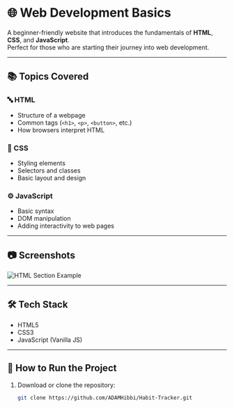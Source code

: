 # 🌐 Web Development Basics

A beginner-friendly website that introduces the fundamentals of **HTML**, **CSS**, and **JavaScript**.  
Perfect for those who are starting their journey into web development.

---

## 📚 Topics Covered

### 🔤 HTML
- Structure of a webpage
- Common tags (`<h1>`, `<p>`, `<button>`, etc.)
- How browsers interpret HTML

### 🎨 CSS
- Styling elements
- Selectors and classes
- Basic layout and design

### ⚙️ JavaScript
- Basic syntax
- DOM manipulation
- Adding interactivity to web pages

---

## 📷 Screenshots

![HTML Section Example](./assets/screenshot-html.png) <!-- ضع الصورة هنا إذا كنت تريد تضمينها -->

---

## 🛠️ Tech Stack

- HTML5
- CSS3
- JavaScript (Vanilla JS)

---

## 🚀 How to Run the Project

1. Download or clone the repository:
   ```bash
   git clone https://github.com/ADAMHibbi/Habit-Tracker.git
